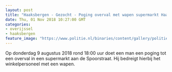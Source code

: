 ```yaml
---
layout: post
title: "Haaksbergen - Gezocht - Poging overval met wapen supermarkt Haaksbergen"
date: Thu, 01 Nov 2018 10:27:00 GMT
categories: 
- overijssel 
- haaksbergen 
feature_image: "https://www.politie.nl/binaries/content/gallery/politie/gezocht/verdachten/2018/november/02-on/2018359200-1-blur.jpg"
---
```


Op donderdag 9 augustus 2018 rond 18:00 uur doet een man een poging tot een overval in een supermarkt aan de Spoorstraat. Hij bedreigt hierbij het winkelpersoneel met een wapen.

